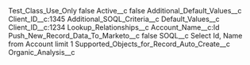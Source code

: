 <?xml version="1.0" encoding="UTF-8"?>
<CustomMetadata xmlns="http://soap.sforce.com/2006/04/metadata" xmlns:xsi="http://www.w3.org/2001/XMLSchema-instance" xmlns:xsd="http://www.w3.org/2001/XMLSchema">
    <label>Test_Class_Use_Only</label>
    <protected>false</protected>
    <values>
        <field>Active__c</field>
        <value xsi:type="xsd:boolean">false</value>
    </values>
    <values>
        <field>Additional_Default_Values__c</field>
        <value xsi:type="xsd:string">Client_ID__c:1345</value>
    </values>
    <values>
        <field>Additional_SOQL_Criteria__c</field>
        <value xsi:nil="true"/>
    </values>
    <values>
        <field>Default_Values__c</field>
        <value xsi:type="xsd:string">Client_ID__c:1234</value>
    </values>
    <values>
        <field>Lookup_Relationships__c</field>
        <value xsi:type="xsd:string">Account_Name__c:Id</value>
    </values>
    <values>
        <field>Push_New_Record_Data_To_Marketo__c</field>
        <value xsi:type="xsd:boolean">false</value>
    </values>
    <values>
        <field>SOQL__c</field>
        <value xsi:type="xsd:string">Select Id, Name from Account limit 1</value>
    </values>
    <values>
        <field>Supported_Objects_for_Record_Auto_Create__c</field>
        <value xsi:type="xsd:string">Organic_Analysis__c</value>
    </values>
</CustomMetadata>
